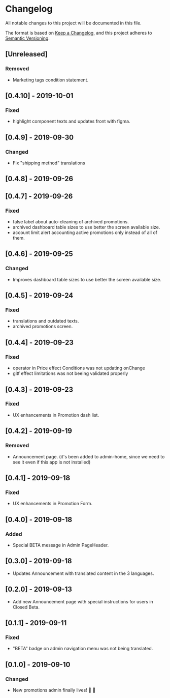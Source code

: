 # Changelog

All notable changes to this project will be documented in this file.

The format is based on [Keep a Changelog](https://keepachangelog.com/en/1.0.0/),
and this project adheres to [Semantic Versioning](https://semver.org/spec/v2.0.0.html).

## [Unreleased]

### Removed

- Marketing tags condition statement.

## [0.4.10] - 2019-10-01

### Fixed

- highlight component texts and updates front with figma.

## [0.4.9] - 2019-09-30

### Changed

- Fix "shipping method" translations

## [0.4.8] - 2019-09-26

## [0.4.7] - 2019-09-26

### Fixed

 - false label about auto-cleaning of archived promotions.
 - archived dashboard table sizes to use better the screen available size.
 - account limit alert accounting active promotions only instead of all of them.

## [0.4.6] - 2019-09-25

### Changed

- Improves dashboard table sizes to use better the screen available size.

## [0.4.5] - 2019-09-24

### Fixed

 - translations and outdated texts.
 - archived promotions screen.

## [0.4.4] - 2019-09-23

### Fixed

 - operator in Price effect Conditions was not updating onChange
 - gitf effect limitations was not beeing validated properly

## [0.4.3] - 2019-09-23

### Fixed

 - UX enhancements in Promotion dash list.

## [0.4.2] - 2019-09-19

### Removed

 - Announcement page. (it's been added to admin-home, since we need to see it even if this app is not installed)

## [0.4.1] - 2019-09-18

### Fixed

 - UX enhancements in Promotion Form.

## [0.4.0] - 2019-09-18

### Added

- Special BETA message in Admin PageHeader.

## [0.3.0] - 2019-09-18

- Updates Announcement with translated content in the 3 languages.

## [0.2.0] - 2019-09-13

- Add new Announcement page with special instructions for users in Closed Beta.

## [0.1.1] - 2019-09-11

### Fixed

 - "BETA" badge on admin navigation menu was not being translated.

## [0.1.0] - 2019-09-10

### Changed

- New promotions admin finally lives! 🎉 🚀
